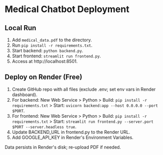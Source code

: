 # Medical Chatbot Deployment

## Local Run
1. Add `medical_data.pdf` to the directory.
2. Run `pip install -r requirements.txt`.
3. Start backend: `python backend.py`.
4. Start frontend: `streamlit run frontend.py`.
5. Access at http://localhost:8501.

## Deploy on Render (Free)
1. Create GitHub repo with all files (exclude .env; set env vars in Render dashboard).
2. For backend: New Web Service > Python > Build: `pip install -r requirements.txt` > Start: `uvicorn backend:app --host 0.0.0.0 --port $PORT`.
3. For frontend: New Web Service > Python > Build: `pip install -r requirements.txt` > Start: `streamlit run frontend.py --server.port $PORT --server.headless true`.
4. Update BACKEND_URL in frontend.py to the Render URL.
5. Add GOOGLE_API_KEY in Render's Environment Variables.

Data persists in Render's disk; re-upload PDF if needed.
